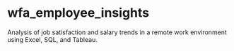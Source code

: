 # wfa_employee_insights
Analysis of job satisfaction and salary trends in a remote work environment using Excel, SQL, and Tableau.
